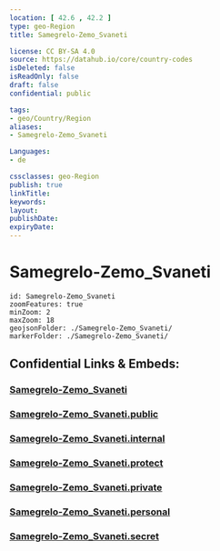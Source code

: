 ```yaml
---
location: [ 42.6 , 42.2 ] 
type: geo-Region
title: Samegrelo-Zemo_Svaneti

license: CC BY-SA 4.0
source: https://datahub.io/core/country-codes
isDeleted: false
isReadOnly: false
draft: false
confidential: public

tags:
- geo/Country/Region
aliases:
- Samegrelo-Zemo_Svaneti

Languages:
- de

cssclasses: geo-Region
publish: true
linkTitle: 
keywords: 
layout: 
publishDate: 
expiryDate: 
---
```


# Samegrelo-Zemo_Svaneti

```leaflet
id: Samegrelo-Zemo_Svaneti
zoomFeatures: true 
minZoom: 2 
maxZoom: 18
geojsonFolder: ./Samegrelo-Zemo_Svaneti/
markerFolder: ./Samegrelo-Zemo_Svaneti/
```


## Confidential Links & Embeds: 

### [Samegrelo-Zemo_Svaneti](/_Standards/Earth/Continent/Europe/Europe~East/Georgia,Europe/Regions~Georgia/Samegrelo-Zemo_Svaneti.md) 

### [Samegrelo-Zemo_Svaneti.public](/_public/Earth/Continent/Europe/Europe~East/Georgia,Europe/Regions~Georgia/Samegrelo-Zemo_Svaneti.public.md) 

### [Samegrelo-Zemo_Svaneti.internal](/_internal/Earth/Continent/Europe/Europe~East/Georgia,Europe/Regions~Georgia/Samegrelo-Zemo_Svaneti.internal.md) 

### [Samegrelo-Zemo_Svaneti.protect](/_protect/Earth/Continent/Europe/Europe~East/Georgia,Europe/Regions~Georgia/Samegrelo-Zemo_Svaneti.protect.md) 

### [Samegrelo-Zemo_Svaneti.private](/_private/Earth/Continent/Europe/Europe~East/Georgia,Europe/Regions~Georgia/Samegrelo-Zemo_Svaneti.private.md) 

### [Samegrelo-Zemo_Svaneti.personal](/_personal/Earth/Continent/Europe/Europe~East/Georgia,Europe/Regions~Georgia/Samegrelo-Zemo_Svaneti.personal.md) 

### [Samegrelo-Zemo_Svaneti.secret](/_secret/Earth/Continent/Europe/Europe~East/Georgia,Europe/Regions~Georgia/Samegrelo-Zemo_Svaneti.secret.md)

